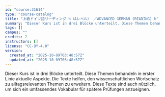 ```yaml
---
id: "course:21614"
type: "course-catalog"
title: "上級ドイツ語リーディング b（Aレベル） ／ADVANCED GERMAN (READING) b"
summary: "Dieser Kurs ist in drei Blöcke unterteilt. Diese Themen behandeln in erster Linie aktuelle Aspekte. Die Texte helfen, de…"
tags: []
campus: ""
credits: 2
instructors: []
license: "CC-BY-4.0"
version:
  created_at: "2025-10-09T03:48:57Z"
  updated_at: "2025-10-09T03:48:57Z"
---
```

Dieser Kurs ist in drei Blöcke unterteilt. Diese Themen behandeln in erster Linie aktuelle Aspekte. Die Texte helfen, den wissenschaftlichen Wortschatz zu alltagsrelevanten Themen zu erweitern. Diese Texte sind auch nützlich, um sich ein umfassendes Vokabular für spätere Prüfungen anzueignen.
